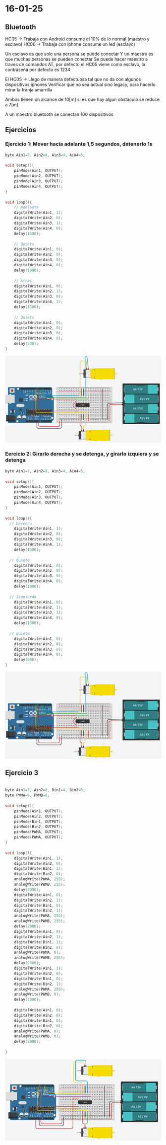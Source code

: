 # 16-01-25

## Bluetooth

HC05 -> Trabaja con Android consume el 10% de lo normal (maestro y esclavo)
HC06 -> Trabaja con iphone consume un led (esclavo)

Un esclavo es que solo una persona se puede conectar
Y un maestro es que muchas personas se pueden conectar
Se puede hacer maestro a traves de comandos AT, por defecto el HC05 viene como esclavo, la contraseña por defecto es 1234

El HC05 -> Llego de manera defectuosa tal que no da con algunos dispositivos iphones
Verificar que no sea actual sino legacy, para hacerlo mirar la franja amarrilla

Ambos tienen un alcance de 10[m] si es que hay algun obstaculo se reduce a 7[m]

A un maestro bluetooth  se conectan 100 dispositivos

## Ejercicios

### Ejercicio 1: Mover hacia adelante 1,5 segundos, detenerlo 1s

``` c++
byte Ain1=7, Ain2=8, Ain3=4, Ain4=5;

void setup(){
    pinMode(Ain1, OUTPUT);
    pinMode(Ain2, OUTPUT);
    pinMode(Ain3, OUTPUT);
    pinMode(Ain4, OUTPUT);
}

void loop(){
    // Adelante
    digitalWrite(Ain1, 1);
    digitalWrite(Ain2, 0);
    digitalWrite(Ain3, 1);
    digitalWrite(Ain4, 0);
    delay(1500);

    // Quieto
    digitalWrite(Ain1, 0);
    digitalWrite(Ain2, 0);
    digitalWrite(Ain3, 0);
    digitalWrite(Ain4, 0);
    delay(1000);

    // Atras
    digitalWrite(Ain1, 0);
    digitalWrite(Ain2, 1);
    digitalWrite(Ain3, 0);
    digitalWrite(Ain4, 1);
    delay(1300);

    // Quieto
    digitalWrite(Ain1, 0);
    digitalWrite(Ain2, 0);
    digitalWrite(Ain3, 0);
    digitalWrite(Ain4, 0);
    delay(500);
}
```

![Ejercicio 1](/apuntes/imagenes/16-01-25/ejercicio1-2.png)

### Eercicio 2: Girarlo derecha y se detenga, y girarlo izquiera y se detenga

```c++
byte Ain1=7, Ain2=8, Ain3=4, Ain4=5;

void setup(){
    pinMode(Ain1, OUTPUT);
    pinMode(Ain2, OUTPUT);
    pinMode(Ain3, OUTPUT);
    pinMode(Ain4, OUTPUT);
}

void loop(){
  // Derecha
    digitalWrite(Ain1, 1);
    digitalWrite(Ain2, 0);
    digitalWrite(Ain3, 0);
    digitalWrite(Ain4, 1);
    delay(1500);
  
  // Quieto
    digitalWrite(Ain1, 0);
    digitalWrite(Ain2, 0);
    digitalWrite(Ain3, 0);
    digitalWrite(Ain4, 0);
    delay(1000);
  
  // Izquierda
    digitalWrite(Ain1, 0);
    digitalWrite(Ain2, 1);
    digitalWrite(Ain3, 1);
    digitalWrite(Ain4, 0);
    delay(1300);
  
  // Quieto
    digitalWrite(Ain1, 0);
    digitalWrite(Ain2, 0);
    digitalWrite(Ain3, 0);
    digitalWrite(Ain4, 0);
    delay(500); 
}
```

![Ejercicio 2](/apuntes/imagenes/16-01-25/ejercicio1-2.png)

## Ejercicio 3

```c++

byte Ain1=7, Ain2=8, Bin1=4, Bin2=5;
byte PWMA=9, PWMB=6;

void setup(){
    pinMode(Ain1, OUTPUT);
    pinMode(Ain2, OUTPUT);
    pinMode(Bin1, OUTPUT);
    pinMode(Bin2, OUTPUT);
  	pinMode(PWMA, OUTPUT);
    pinMode(PWMA, OUTPUT);
}

void loop(){
    digitalWrite(Ain1, 1);
    digitalWrite(Ain2, 0);
    digitalWrite(Bin1, 1);
    digitalWrite(Bin2, 0);
    analogWrite(PWMA, 255);
    analogWrite(PWMB, 255);
    delay(2000);
    digitalWrite(Ain1, 0);
    digitalWrite(Ain2, 1);
    digitalWrite(Bin1, 0);
    digitalWrite(Bin2, 1);
    analogWrite(PWMA, 255);
    analogWrite(PWMB, 255);
    delay(2000);
    digitalWrite(Ain1, 0);
    digitalWrite(Ain2, 1);
    digitalWrite(Bin1, 1);
    digitalWrite(Bin2, 0);
    analogWrite(PWMA, 0);
    analogWrite(PWMB, 255);
    delay(2000);
    digitalWrite(Ain1, 1);
    digitalWrite(Ain2, 0);
    digitalWrite(Bin1, 0);
    digitalWrite(Bin2, 1);
    analogWrite(PWMA, 255);
    analogWrite(PWMB, 0);
    delay(2000);

    digitalWrite(Ain1, 0);
    digitalWrite(Ain2, 0);
    digitalWrite(Bin1, 0);
    digitalWrite(Bin2, 0);
    analogWrite(PWMA, 0);
    analogWrite(PWMB, 0);
    delay(2000);
    
}
```
![Ejercicio 3](/apuntes/imagenes/16-01-25/ejercicio3.png)